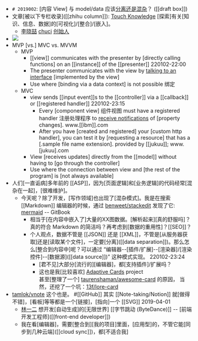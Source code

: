 - `# 2019002`: [内容 View] 与 model/data 应该[分离还是混杂](https://zhuanlan.zhihu.com/p/61069349)？ ([[draft box]])
- 文章[被以下专栏收录]([[zhihu column]]): 
[Touch Knowledge](https://www.zhihu.com/column/hello-knowledge)
[探索]有关[知识、信息、数据]的[可视化]/[整合]/[嵌入]。
    - [李晓喆](https://www.zhihu.com/people/jerin)
[chuci](www.chuci.info) [创始人]([[founder]])
- ![](https://pic4.zhimg.com/v2-79c4e49924c3beec38035afa8050a0ce.jpg)
- MVP [vs.] MVC vs. MVVM
    - MVP
        - [[view]] communicates with the presenter by [directly calling functions] on an [[instance]] of the [[presenter]]
220102-22:00
        - The presenter communicates with the view by [talking to an interface]([[interface]]) [implemented by the view] 
        - Use where [binding via a data context] is not possible 绑定
    - MVC
        - view sends [[input event]]s to the [[controller]] via a [[callback]] or [[registered handler]]
220102-23:15
            - Every [component view] 组件视图 must have a registered handler 注册处理程序 to [receive notifications]([[notification]]) of [property changes]. www.[[ibm]].com
            - After you have [created and registered] your [custom http handler], you can test it by [requesting a resource] that has a [.sample file name extension]. provided by [[jukuu]]; www.[jukuu].com
        - View [receives updates] directly from the [[model]] without having to [go through the controller]
        - Use where the connection between view and [the rest of the program] is [not always available]
- 人们[一直诟病]多年前的 [[ASP]]，因为[页面逻辑]和[业务逻辑]的代码经常[混杂在一起]，[很难维护]。
    - 今天呢？除了开发，[写作领域]也出现了[混杂模式]。我是在搜索 [[Markdown]] 编辑器的时候，通过 [benweet/stackedit](https://link.zhihu.com/?target=https%3A//github.com/benweet/stackedit) 发现了它: [mermaid](https://link.zhihu.com/?target=https%3A//mermaidjs.github.io) -- GitBook
        - 相当于[在内容中嵌入了]大量的XX图数据。[解析起来][真的舒服吗]？真的符合 Markdown 的简洁吗？再考虑到[数据的重用性]？[[SEO]]？
        - 个人观点，数据不管是 [[JSON]] 还是 [[XML]]，不管是[从服务器获取]还是[读取某个文件]，一定要[分离]([[data separation]])。那么怎么[整合到内容中]呢？可以通过 “编辑器--[插件/扩展]--[渲染器]/[渲染控件]--[数据源]([[data source]])” 这种模式实现。
220102-23:24
            - [君不见]大部分[流行的][编辑器]，都[支持插件]/扩展吗？
            - 这也是我[比较喜欢] [Adaptive Cards](https://link.zhihu.com/?target=http%3A//adaptivecards.io/) project  
甚至[整理了一个] [taurenshaman/awesome-card](https://link.zhihu.com/?target=https%3A//github.com/taurenshaman/awesome-card) 的原因，
当然，还挖了一个坑：[13f/lore-card](https://link.zhihu.com/?target=https%3A//github.com/13f/lore-card)
- [tamlok/vnote](http://link.zhihu.com/?target=https%3A//github.com/tamlok/vnote) 这个也是。 #[[GitHub]]
其实 [[Note-taking/Notion]] 就[做得不错]，[看板]等等都是一个[链接]，[指向]一个 [[SVG]]
2019-04-01
    - [林一二](https://www.zhihu.com/people/linonetwo)
想开发[自动生成]的[无限世界]
[[字节跳动 (ByteDance)]] -- [前端开发工程师]([[front-end developer]])
    - 我在看[编辑器]，需要[整合到][我的项目]里面，[应用型]的，不管它能[同步到几种云端]([[cloud sync]])，都[不适合我]
